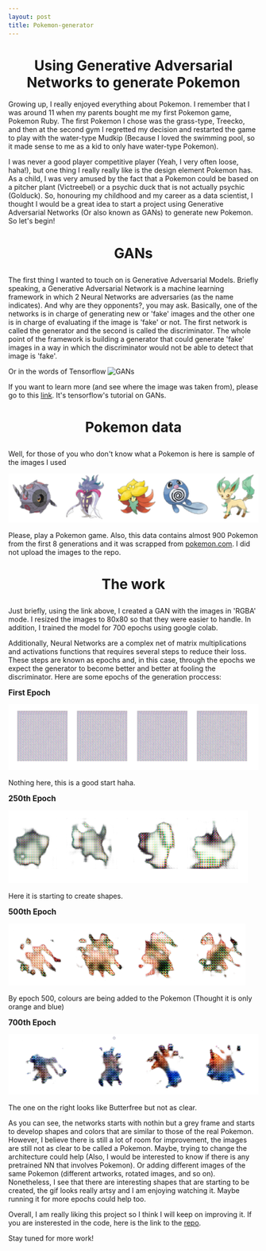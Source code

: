 ```yaml
---
layout: post
title: Pokemon-generator
---
```

<h1 style="font-size:200%;text-align:center">Using Generative Adversarial Networks to generate Pokemon</h1>

Growing up, I really enjoyed everything about Pokemon. I remember that I was around 11 when my parents bought me my first Pokemon game, Pokemon Ruby. The first Pokemon I chose was the grass-type, Treecko, and then at the second gym I regretted my decision and restarted the game to play with the water-type Mudkip (Because I loved the swimming pool, so it made sense to me as a kid to only have water-type Pokemon). 

I was never a good player competitive player (Yeah, I very often loose, haha!), but one thing I really really like is the design element Pokemon has. As a child, I was very amused by the fact that a Pokemon could be based on a pitcher plant (Victreebel) or a psychic duck that is not actually psychic (Golduck). So, honouring my childhood and my career as a data scientist, I thought I would be a great idea to start a project using Generative Adversarial Networks (Or also known as GANs) to generate new Pokemon. So let's begin!

<h3 style="font-size:200%;text-align:center">GANs</h3>

The first thing I wanted to touch on is Generative Adversarial Models. Briefly speaking, a Generative Adversarial Network is a machine learning framework in which 2 Neural Networks are adversaries (as the name indicates). And why are they opponents?, you may ask. Basically, one of the networks is in charge of generating new or 'fake' images and the other one is in charge of evaluating if the image is 'fake' or not. The first network is called the generator and the second is called the discriminator. The whole point of the framework is building a generator that could generate 'fake' images in a way in which the discriminator would not be able to detect that image is 'fake'.

Or in the words of Tensorflow
![GANs](https://github.com/tensorflow/docs/raw/3082041fb5ef2b29217584659bc43d89602d57cf/site/en/tutorials/generative/images/gan1.png)

If you want to learn more (and see where the image was taken from), please go to this [link](https://www.tensorflow.org/tutorials/generative/dcgan). It's tensorflow's tutorial on GANs.

<h3 style="font-size:200%;text-align:center">Pokemon data</h3>

Well, for those of you who don't know what a Pokemon is here is sample of the images I used

![Pokemon_sample](../images/pokemon_sample.PNG)

Please, play a Pokemon game. Also, this data contains almost 900 Pokemon from the first 8 generations and it was scrapped from [pokemon.com](https://www.pokemon.com/us/pokedex/). I did not upload the images to the repo. 


<h3 style="font-size:200%;text-align:center">The work</h3>

Just briefly, using the link above, I created a GAN with the images in 'RGBA' mode. I resized the images to 80x80 so that they were easier to handle. In addition, I trained the model for 700 epochs using google colab.

Additionally, Neural Networks are a complex net of matrix multiplications and activations functions that requires several steps to reduce their loss. These steps are known as epochs and, in this case, through the epochs we expect the generator to become better and better at fooling the discriminator. Here are some epochs of the generation proccess:

<b style="font-size:110%;text-align:center">First Epoch</b>

![](../images/epoch_1.png)

Nothing here, this is a good start haha.

<b style="font-size:110%;text-align:center">250th Epoch</b>

![](../images/epoch_250.png)

Here it is starting to create shapes.

<b style="font-size:110%;text-align:center">500th Epoch</b>

![](../images/epoch_500.png)

By epoch 500, colours are being added to the Pokemon (Thought it is only orange and blue)

<b style="font-size:110%;text-align:center">700th Epoch</b>

![](../images/results.png)

The one on the right looks like Butterfree but not as clear.

As you can see, the networks starts with nothin but a grey frame and starts to develop shapes and colors that are similar to those of the real Pokemon. However, I believe there is still a lot of room for improvement, the images are still not as clear to be called a Pokemon. Maybe, trying to change the architecture could help (Also, I would be interested to know if there is any pretrained NN that involves Pokemon). Or adding different images of the same Pokemon (different artworks, rotated images, and so on). Nonetheless, I see that there are interesting shapes that are starting to be created, the gif looks really artsy and I am enjoying watching it. Maybe running it for more epochs could help too. 

Overall, I am really liking this project so I think I will keep on improving it. If you are insterested in the code, here is the link to the [repo](https://github.com/AndresPitta/P02_Pokemon-merger). 

Stay tuned for more work!




